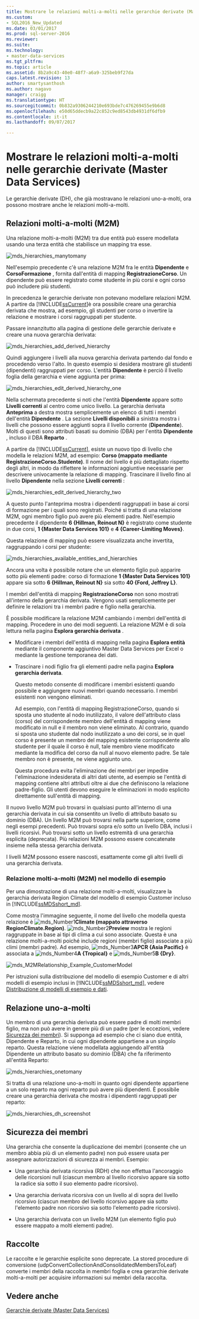 ```yaml
---
title: Mostrare le relazioni molti-a-molti nelle gerarchie derivate (Master Data Services) | Microsoft Docs
ms.custom:
- SQL2016_New_Updated
ms.date: 03/01/2017
ms.prod: sql-server-2016
ms.reviewer: 
ms.suite: 
ms.technology:
- master-data-services
ms.tgt_pltfrm: 
ms.topic: article
ms.assetid: 8b2a9c43-40e0-48f7-a6a9-325beb9f27da
caps.latest.revision: 13
author: smartysanthosh
ms.author: nagavo
manager: craigg
ms.translationtype: HT
ms.sourcegitcommit: 0b832a9306244210e693bde7c476269455e9b6d8
ms.openlocfilehash: e50d65ddecb9a22c852c9ed8543db4931df6dfb9
ms.contentlocale: it-it
ms.lasthandoff: 09/07/2017

---
```

# <a name="show-many-to-many-relationships-in-derived-hierarchies-master-data-services"></a>Mostrare le relazioni molti-a-molti nelle gerarchie derivate (Master Data Services)
  Le gerarchie derivate (DH), che già mostravano le relazioni uno-a-molti, ora possono mostrare anche le relazioni molti-a-molti.  
  
## <a name="many-to-many-m2m-relationships"></a>Relazioni molti-a-molti (M2M)  
 Una relazione molti-a-molti (M2M) tra due entità può essere modellata usando una terza entità che stabilisce un mapping tra esse.  
  
 ![mds_hierarchies_manytomany](../master-data-services/media/mds-hierarchies-manytomany.png "mds_hierarchies_manytomany")  
  
 Nell'esempio precedente c'è una relazione M2M fra le entità **Dipendente** e **CorsoFormazione** , fornita dall'entità di mapping **RegistrazioneCorso**. Un dipendente può essere registrato come studente in più corsi e ogni corso può includere più studenti.  
  
 In precedenza le gerarchie derivate non potevano modellare relazioni M2M. A partire da [!INCLUDE[ssCurrent](../includes/sscurrent-md.md)]è ora possibile creare una gerarchia derivata che mostra, ad esempio, gli studenti per corso o invertire la relazione e mostrare i corsi raggruppati per studente.  
  
 Passare innanzitutto alla pagina di gestione delle gerarchie derivate e creare una nuova gerarchia derivata:  
  
 ![mds_hierarchies_add_derived_hierarchy](../master-data-services/media/mds-hierarchies-add-derived-hierarchy.png "mds_hierarchies_add_derived_hierarchy")  
  
 Quindi aggiungere i livelli alla nuova gerarchia derivata partendo dal fondo e procedendo verso l'alto. In questo esempio si desidera mostrare gli studenti (dipendenti) raggruppati per corso. L'entità **Dipendente** è perciò il livello foglia della gerarchia e viene aggiunta per prima:  
  
 ![mds_hierarchies_edit_derived_hierarchy_one](../master-data-services/media/mds-hierarchies-edit-derived-hierarchy-one.PNG "mds_hierarchies_edit_derived_hierarchy_one")  
  
 Nella schermata precedente si noti che l'entità **Dipendente** appare sotto **Livelli correnti** al centro come unico livello. La gerarchia derivata **Anteprima** a destra mostra semplicemente un elenco di tutti i membri dell'entità **Dipendente** . La sezione **Livelli disponibili** a sinistra mostra i livelli che possono essere aggiunti sopra il livello corrente (**Dipendente**). Molti di questi sono attributi basati su dominio (DBA) per l'entità **Dipendente** , incluso il DBA **Reparto** .  
  
 A partire da [!INCLUDE[ssCurrent](../includes/sscurrent-md.md)], esiste un nuovo tipo di livello che modella le relazioni M2M, ad esempio: **Corso (mappato mediante RegistrazioneCorso.Studente)**. Il nome del livello è più dettagliato rispetto degli altri, in modo da riflettere le informazioni aggiuntive necessarie per descrivere univocamente la relazione di mapping. Trascinare il livello fino al livello **Dipendente** nella sezione **Livelli correnti** :  
  
 ![mds_hierarchies_edit_derived_hierarchy_two](../master-data-services/media/mds-hierarchies-edit-derived-hierarchy-two.PNG "mds_hierarchies_edit_derived_hierarchy_two")  
  
 A questo punto l'anteprima mostra i dipendenti raggruppati in base ai corsi di formazione per i quali sono registrati. Poiché si tratta di una relazione M2M, ogni membro figlio può avere più elementi padre. Nell'esempio precedente il dipendente **6 {Hillman, Reinout N}** è registrato come studente in due corsi, **1 {Master Data Services 101}** e **4 {Career-Limiting Moves}**.  
  
 Questa relazione di mapping può essere visualizzata anche invertita, raggruppando i corsi per studente:  
  
 ![mds_hierarchies_available_entities_and_hierarchies](../master-data-services/media/mds-hierarchies-available-entities-and-hierarchies.PNG "mds_hierarchies_available_entities_and_hierarchies")  
  
 Ancora una volta è possibile notare che un elemento figlio può apparire sotto più elementi padre: corso di formazione **1 {Master Data Services 101}** appare sia sotto **6 {Hillman, Reinout N}** sia sotto **40 {Ford, Jeffrey L}**.  
  
 I membri dell'entità di mapping **RegistrazioneCorso** non sono mostrati all'interno della gerarchia derivata. Vengono usati semplicemente per definire le relazioni tra i membri padre e figlio nella gerarchia.  
  
 È possibile modificare la relazione M2M cambiando i membri dell'entità di mapping. Procedere in uno dei modi seguenti. La relazione M2M è di sola lettura nella pagina **Esplora gerarchia derivata** .  
  
-   Modificare i membri dell'entità di mapping nella pagina **Esplora entità** mediante il componente aggiuntivo Master Data Services per Excel o mediante la gestione temporanea dei dati.  
  
-   Trascinare i nodi figlio fra gli elementi padre nella pagina **Esplora gerarchia derivata**.  
  
     Questo metodo consente di modificare i membri esistenti quando possibile e aggiungere nuovi membri quando necessario. I membri esistenti non vengono eliminati.  
  
     Ad esempio, con l'entità di mapping RegistrazioneCorso, quando si sposta uno studente al nodo inutilizzato, il valore dell'attributo class (corso) del corrispondente membro dell'entità di mapping viene modificato in null e il membro non viene eliminato. Al contrario, quando si sposta uno studente dal nodo inutilizzato a uno dei corsi, se in quel corso è presente un membro del mapping esistente corrispondente allo studente per il quale il corso è null, tale membro viene modificato mediante la modifica del corso da null al nuovo elemento padre. Se tale membro non è presente, ne viene aggiunto uno.  
  
     Questa procedura evita l'eliminazione dei membri per impedire l'eliminazione indesiderata di altri dati utente, ad esempio se l'entità di mapping contiene altri attributi oltre ai due che definiscono la relazione padre-figlio. Gli utenti devono eseguire le eliminazioni in modo esplicito direttamente sull'entità di mapping.  
  
 Il nuovo livello M2M può trovarsi in qualsiasi punto all'interno di una gerarchia derivata in cui sia consentito un livello di attributo basato su dominio (DBA). Un livello M2M può trovarsi nella parte superiore, come negli esempi precedenti. Può trovarsi sopra e/o sotto un livello DBA, inclusi i livelli ricorsivi. Può trovarsi sotto un livello estremità di una gerarchia esplicita (deprecata). Più relazioni M2M possono essere concatenate insieme nella stessa gerarchia derivata.  
  
 I livelli M2M possono essere nascosti, esattamente come gli altri livelli di una gerarchia derivata.  
   
### <a name="M2MSample"></a> Relazione molti-a-molti (M2M) nel modello di esempio  
Per una dimostrazione di una relazione molti-a-molti, visualizzare la gerarchia derivata Region Climate del modello di esempio Customer incluso in [!INCLUDE[ssMDSshort_md](../includes/ssmdsshort-md.md)].   
  
Come mostra l'immagine seguente, il nome del livello che modella questa relazione è ![mds_Number1](../master-data-services/media/mds-number1.png)**Climate (mappato attraverso RegionClimate.Region)**. ![mds_Number2](../master-data-services/media/mds-number2.png)**Preview** mostra le regioni raggruppate in base ai tipi di clima a cui sono associate. Questa è una relazione molti-a-molti poiché include regioni (membri figlio) associate a più climi (membri padre). Ad esempio, ![mds_Number3](../master-data-services/media/mds-number3.png)**APCR {Asia Pacific}** è associata a ![mds_Number4](../master-data-services/media/mds-number4.png)**A {Tropical}** e ![mds_Number5](../master-data-services/media/mds-number5.png)**B {Dry}**.  
  
![mds_M2MRelationship_Example_CustomerModel](../master-data-services/media/mds-m2mrelationship-example-customermodel.png)  
  
Per istruzioni sulla distribuzione del modello di esempio Customer e di altri modelli di esempio inclusi in [!INCLUDE[ssMDSshort_md](../includes/ssmdsshort-md.md)], vedere [Distribuzione di modelli di esempio e dati](~/master-data-services/sql-server-samples-model-deployment-packages-mds.md).   
  
## <a name="one-many-relationship"></a>Relazione uno-a-molti  
 Un membro di una gerarchia derivata può essere padre di molti membri figlio, ma non può avere in genere più di un padre (per le eccezioni, vedere [Sicurezza dei membri](#bkmk_member_security)). Si supponga ad esempio che ci siano due entità, Dipendente e Reparto, in cui ogni dipendente appartiene a un singolo reparto. Questa relazione viene modellata aggiungendo all'entità Dipendente un attributo basato su dominio (DBA) che fa riferimento all'entità Reparto:  
  
 ![mds_hierarchies_onetomany](../master-data-services/media/mds-hierarchies-onetomany.png "mds_hierarchies_onetomany")  
  
 Si tratta di una relazione uno-a-molti in quanto ogni dipendente appartiene a un solo reparto ma ogni reparto può avere più dipendenti. È possibile creare una gerarchia derivata che mostra i dipendenti raggruppati per reparto:  
  
 ![mds_hierarchies_dh_screenshot](../master-data-services/media/mds-hierarchies-dh-screenshot.png "mds_hierarchies_dh_screenshot")  
  
##  <a name="bkmk_member_security"></a> Sicurezza dei membri  
 Una gerarchia che consente la duplicazione dei membri (consente che un membro abbia più di un elemento padre) non può essere usata per assegnare autorizzazioni di sicurezza ai membri. Esempio:  
  
-   Una gerarchia derivata ricorsiva (RDH) che non effettua l'ancoraggio delle ricorsioni null (ciascun membro al livello ricorsivo appare sia sotto la radice sia sotto il suo elemento padre ricorsivo).  
  
-   Una gerarchia derivata ricorsiva con un livello al di sopra del livello ricorsivo (ciascun membro del livello ricorsivo appare sia sotto l'elemento padre non ricorsivo sia sotto l'elemento padre ricorsivo).  
  
-   Una gerarchia derivata con un livello M2M (un elemento figlio può essere mappato a molti elementi padre).  
  
## <a name="collections"></a>Raccolte  
 Le raccolte e le gerarchie esplicite sono deprecate. La stored procedure di conversione (udpConvertCollectionAndConsolidatedMembersToLeaf) converte i membri della raccolta in membri foglia e crea gerarchie derivate molti-a-molti per acquisire informazioni sui membri della raccolta.  
  
## <a name="see-also"></a>Vedere anche  
 [Gerarchie derivate &#40;Master Data Services&#41;](../master-data-services/derived-hierarchies-master-data-services.md)  
  
  

